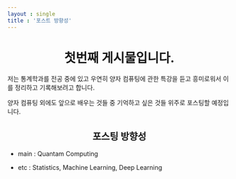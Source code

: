 ```yaml
---
layout : single
title : '포스트 방향성'
---
```


<center>


# 첫번째 게시물입니다.  

</center>

저는 통계학과를 전공 중에 있고 우연히 양자 컴퓨팅에 관한 특강을 듣고 흥미로워서 이를 정리하고 기록해보려고 합니다.  

양자 컴퓨팅 외에도 앞으로 배우는 것들 중 기억하고 싶은 것들 위주로 포스팅할 예정입니다.  

  
<center>  

## 포스팅 방향성
  
</center>  

- main : Quantam Computing  

- etc : Statistics, Machine Learning, Deep Learning
  
